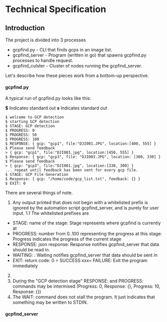 # Technical Specification

## Introduction

The project is divided into 3 processes
- gcpfind.py - CLI that finds gcps in an image list.
- gcpfind_server - Program (written in go) that spawns gcpfind.py processes to handle request. 
- gcpfind_culster - Cluster of nodes running the gcpfind_server. 

Let's describe how these pieces work from a bottom-up perspective.

#### gcpfind.py

A typical run of gcpfind.py looks like this:

**$** Indicates standard out
**s** Indicates standard out


```
$ welcome to GCP detection
$ starting GCP detection
$ STAGE: GCP detection
$ PROGRESS: 0
$ PROGRESS: 50
$ PROGRESS: 100
$ RESPONSE: { gcp: "gcp1", file:"DJI001.JPG", location:[400, 555] }
$ Please send feedback
> { gcp: "gcp1", file:"DJI001.jpg", location:[450, 555] }
$ Response: { gcp: "gcp3", file: "DJI003.JPG", location: [300, 330] }
$ Please send feedback
> { gcp: "gcp3", file:"DJI001.jpg", location:[330, 300] }
... repeat until feedback has been sent for every gcp file. 
$ STAGE: GCP File Generation
$ Response: { gcp: "/home/code/gcp_list.txt", feedback: {} }
$ EXIT: 0
```

There are several things of note. 
1. Any output printed that does not begin with a whitelisted prefix is ignored by the automation script gcpfind_server, and is purely for user input.
 1.1 The whitelisted prefixes are
 - STAGE: name of the stage: Stage represents where gcpfind is currently at
 - PROGRESS: number from 0..100 representing the progress at this stage: Progress indicates the progress of the current stage
 - RESPONSE: json response: Response notifies gcpfind_server that data should be read in.
 - WAITING: : Waiting notifies gcpfind_server that data should be sent in
 - EXIT: return code: 0 = SUCCESS xxx= FAILURE: Exit the program immediately
2. 
2. During the "GCP detection stage" RESPONSE: and PROGRESS: commands may be intermixed (Progress: 0, Response: {}, Progress: 10, Response: {})
3. The WAIT: command does not stall the program. It just indicates that something may be written to STDIN. 

#### gcpfind_server